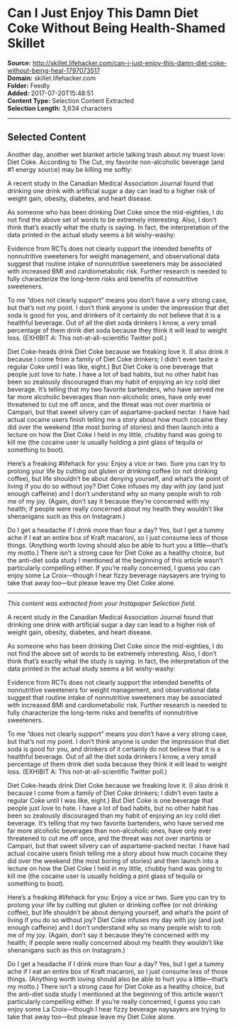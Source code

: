 # Can I Just Enjoy This Damn Diet Coke Without Being Health-Shamed Skillet

**Source:** http://skillet.lifehacker.com/can-i-just-enjoy-this-damn-diet-coke-without-being-heal-1797073517  
**Domain:** skillet.lifehacker.com  
**Folder:** Feedly  
**Added:** 2017-07-20T15:48:51  
**Content Type:** Selection Content Extracted  
**Selection Length:** 3,634 characters  


---

## Selected Content

Another day, another wet blanket article talking trash about my truest love: Diet Coke. According to The Cut, my favorite non-alcoholic beverage (and #1 energy source) may be killing me softly:

A recent study in the Canadian Medical Association Journal found that drinking one drink with artificial sugar a day can lead to a higher risk of weight gain, obesity, diabetes, and heart disease.

As someone who has been drinking Diet Coke since the mid-eighties, I do not find the above set of words to be extremely interesting. Also, I don’t think that’s exactly what the study is saying. In fact, the interpretation of the data printed in the actual study seems a bit wishy-washy:

Evidence from RCTs does not clearly support the intended benefits of nonnutritive sweeteners for weight management, and observational data suggest that routine intake of nonnutritive sweeteners may be associated with increased BMI and cardiometabolic risk. Further research is needed to fully characterize the long-term risks and benefits of nonnutritive sweeteners.

To me “does not clearly support” means you don’t have a very strong case, but that’s not my point. I don’t think anyone is under the impression that diet soda is good for you, and drinkers of it certainly do not believe that it is a healthful beverage. Out of all the diet soda drinkers I know, a very small percentage of them drink diet soda because they think it will lead to weight loss. (EXHIBIT A: This not-at-all-scientific Twitter poll.)

Diet Coke-heads drink Diet Coke because we freaking love it. (I also drink it because I come from a family of Diet Coke drinkers; I didn’t even taste a regular Coke until I was like, eight.) But Diet Coke is one beverage that people just love to hate. I have a lot of bad habits, but no other habit has been so zealously discouraged than my habit of enjoying an icy cold diet beverage. It’s telling that my two favorite bartenders, who have served me far more alcoholic beverages than non-alcoholic ones, have only ever threatened to cut me off once, and the threat was not over martinis or Campari, but that sweet silvery can of aspartame-packed nectar. I have had actual cocaine users finish telling me a story about how much cocaine they did over the weekend (the most boring of stories) and then launch into a lecture on how the Diet Coke I held in my little, chubby hand was going to kill me (the cocaine user is usually holding a pint glass of tequila or something to boot).

Here’s a freaking #lifehack for you: Enjoy a vice or two. Sure you can try to prolong your life by cutting out gluten or drinking coffee (or not drinking coffee), but life shouldn’t be about denying yourself, and what’s the point of living if you do so without joy? Diet Coke infuses my day with joy (and just enough caffeine) and I don’t understand why so many people wish to rob me of my joy. (Again, don’t say it because they’re concerned with my health; if people were really concerned about my health they wouldn’t like shenanigans such as this on Instagram.)

Do I get a headache if I drink more than four a day? Yes, but I get a tummy ache if I eat an entire box of Kraft macaroni, so I just consume less of those things. (Anything worth loving should also be able to hurt you a little—that’s my motto.) There isn’t a strong case for Diet Coke as a healthy choice, but the anti-diet soda study I mentioned at the beginning of this article wasn’t particularly compelling either. If you’re really concerned, I guess you can enjoy some La Croix—though I hear fizzy beverage naysayers are trying to take that away too—but please leave my Diet Coke alone.

---

*This content was extracted from your Instapaper Selection field.*

A recent study in the Canadian Medical Association Journal found that drinking one drink with artificial sugar a day can lead to a higher risk of weight gain, obesity, diabetes, and heart disease.

As someone who has been drinking Diet Coke since the mid-eighties, I do not find the above set of words to be extremely interesting. Also, I don’t think that’s exactly what the study is saying. In fact, the interpretation of the data printed in the actual study seems a bit wishy-washy:

Evidence from RCTs does not clearly support the intended benefits of nonnutritive sweeteners for weight management, and observational data suggest that routine intake of nonnutritive sweeteners may be associated with increased BMI and cardiometabolic risk. Further research is needed to fully characterize the long-term risks and benefits of nonnutritive sweeteners.

To me “does not clearly support” means you don’t have a very strong case, but that’s not my point. I don’t think anyone is under the impression that diet soda is good for you, and drinkers of it certainly do not believe that it is a healthful beverage. Out of all the diet soda drinkers I know, a very small percentage of them drink diet soda because they think it will lead to weight loss. (EXHIBIT A: This not-at-all-scientific Twitter poll.)

Diet Coke-heads drink Diet Coke because we freaking love it. (I also drink it because I come from a family of Diet Coke drinkers; I didn’t even taste a regular Coke until I was like, eight.) But Diet Coke is one beverage that people just love to hate. I have a lot of bad habits, but no other habit has been so zealously discouraged than my habit of enjoying an icy cold diet beverage. It’s telling that my two favorite bartenders, who have served me far more alcoholic beverages than non-alcoholic ones, have only ever threatened to cut me off once, and the threat was not over martinis or Campari, but that sweet silvery can of aspartame-packed nectar. I have had actual cocaine users finish telling me a story about how much cocaine they did over the weekend (the most boring of stories) and then launch into a lecture on how the Diet Coke I held in my little, chubby hand was going to kill me (the cocaine user is usually holding a pint glass of tequila or something to boot).

Here’s a freaking #lifehack for you: Enjoy a vice or two. Sure you can try to prolong your life by cutting out gluten or drinking coffee (or not drinking coffee), but life shouldn’t be about denying yourself, and what’s the point of living if you do so without joy? Diet Coke infuses my day with joy (and just enough caffeine) and I don’t understand why so many people wish to rob me of my joy. (Again, don’t say it because they’re concerned with my health; if people were really concerned about my health they wouldn’t like shenanigans such as this on Instagram.)

Do I get a headache if I drink more than four a day? Yes, but I get a tummy ache if I eat an entire box of Kraft macaroni, so I just consume less of those things. (Anything worth loving should also be able to hurt you a little—that’s my motto.) There isn’t a strong case for Diet Coke as a healthy choice, but the anti-diet soda study I mentioned at the beginning of this article wasn’t particularly compelling either. If you’re really concerned, I guess you can enjoy some La Croix—though I hear fizzy beverage naysayers are trying to take that away too—but please leave my Diet Coke alone.
